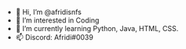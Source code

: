 - 👋 Hi, I’m @afridisnfs
- 👀 I’m interested in Coding
- 🌱 I’m currently learning Python, Java, HTML, CSS.
- 📫 Discord: Afridi#0039
